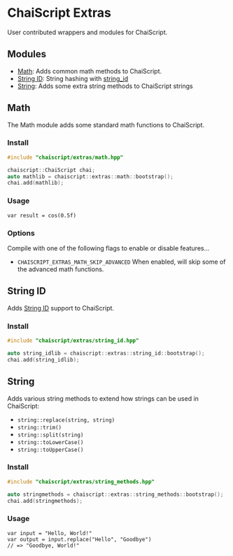 # ChaiScript Extras

User contributed wrappers and modules for ChaiScript.

## Modules

- [Math](#math): Adds common math methods to ChaiScript.
- [String ID](#string-id): String hashing with [string_id](https://github.com/foonathan/string_id)
- [String](#string): Adds some extra string methods to ChaiScript strings

## Math

The Math module adds some standard math functions to ChaiScript.

### Install
``` cpp
#include "chaiscript/extras/math.hpp"
```
``` cpp
chaiscript::ChaiScript chai;
auto mathlib = chaiscript::extras::math::bootstrap();
chai.add(mathlib);
```

### Usage

``` chaiscript
var result = cos(0.5f)
```

### Options

Compile with one of the following flags to enable or disable features...
- `CHAISCRIPT_EXTRAS_MATH_SKIP_ADVANCED` When enabled, will skip some of the advanced math functions.

## String ID

Adds [String ID](https://github.com/foonathan/string_id) support to ChaiScript.

### Install

``` cpp
#include "chaiscript/extras/string_id.hpp"
```

``` cpp
auto string_idlib = chaiscript::extras::string_id::bootstrap();
chai.add(string_idlib);
```

## String

Adds various string methods to extend how strings can be used in ChaiScript:
- `string::replace(string, string)`
- `string::trim()`
- `string::split(string)`
- `string::toLowerCase()`
- `string::toUpperCase()`

### Install

``` cpp
#include "chaiscript/extras/string_methods.hpp"
```

``` cpp
auto stringmethods = chaiscript::extras::string_methods::bootstrap();
chai.add(stringmethods);
```

### Usage

``` chaiscript
var input = "Hello, World!"
var output = input.replace("Hello", "Goodbye")
// => "Goodbye, World!"
```
